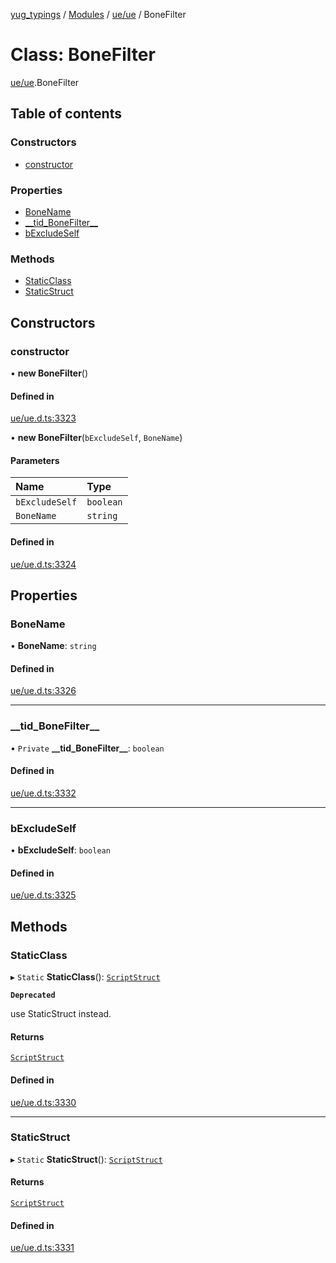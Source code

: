 [yug_typings](../README.md) / [Modules](../modules.md) / [ue/ue](../modules/ue_ue.md) / BoneFilter

# Class: BoneFilter

[ue/ue](../modules/ue_ue.md).BoneFilter

## Table of contents

### Constructors

- [constructor](ue_ue.BoneFilter.md#constructor)

### Properties

- [BoneName](ue_ue.BoneFilter.md#bonename)
- [\_\_tid\_BoneFilter\_\_](ue_ue.BoneFilter.md#__tid_bonefilter__)
- [bExcludeSelf](ue_ue.BoneFilter.md#bexcludeself)

### Methods

- [StaticClass](ue_ue.BoneFilter.md#staticclass)
- [StaticStruct](ue_ue.BoneFilter.md#staticstruct)

## Constructors

### constructor

• **new BoneFilter**()

#### Defined in

[ue/ue.d.ts:3323](https://github.com/YugMetaverse/yug_typings/blob/b7d9b19/ue/ue.d.ts#L3323)

• **new BoneFilter**(`bExcludeSelf`, `BoneName`)

#### Parameters

| Name | Type |
| :------ | :------ |
| `bExcludeSelf` | `boolean` |
| `BoneName` | `string` |

#### Defined in

[ue/ue.d.ts:3324](https://github.com/YugMetaverse/yug_typings/blob/b7d9b19/ue/ue.d.ts#L3324)

## Properties

### BoneName

• **BoneName**: `string`

#### Defined in

[ue/ue.d.ts:3326](https://github.com/YugMetaverse/yug_typings/blob/b7d9b19/ue/ue.d.ts#L3326)

___

### \_\_tid\_BoneFilter\_\_

• `Private` **\_\_tid\_BoneFilter\_\_**: `boolean`

#### Defined in

[ue/ue.d.ts:3332](https://github.com/YugMetaverse/yug_typings/blob/b7d9b19/ue/ue.d.ts#L3332)

___

### bExcludeSelf

• **bExcludeSelf**: `boolean`

#### Defined in

[ue/ue.d.ts:3325](https://github.com/YugMetaverse/yug_typings/blob/b7d9b19/ue/ue.d.ts#L3325)

## Methods

### StaticClass

▸ `Static` **StaticClass**(): [`ScriptStruct`](ue_ue.ScriptStruct.md)

**`Deprecated`**

use StaticStruct instead.

#### Returns

[`ScriptStruct`](ue_ue.ScriptStruct.md)

#### Defined in

[ue/ue.d.ts:3330](https://github.com/YugMetaverse/yug_typings/blob/b7d9b19/ue/ue.d.ts#L3330)

___

### StaticStruct

▸ `Static` **StaticStruct**(): [`ScriptStruct`](ue_ue.ScriptStruct.md)

#### Returns

[`ScriptStruct`](ue_ue.ScriptStruct.md)

#### Defined in

[ue/ue.d.ts:3331](https://github.com/YugMetaverse/yug_typings/blob/b7d9b19/ue/ue.d.ts#L3331)
